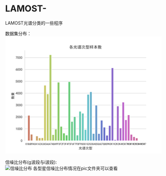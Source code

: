 # LAMOST-
LAMOST光谱分类的一些程序

数据集分布：
![样本分布](/pic/光谱次型样本数.png)

信噪比分布(g波段与i波段):  
![信噪比分布](/pic/信噪比整体分布.svg)
各型星信噪比分布情况在pic文件夹可以查看
